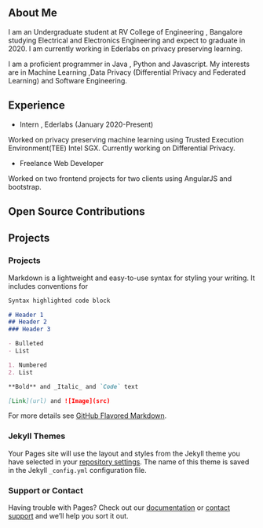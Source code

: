 ## About Me

I am an Undergraduate student at RV College of Engineering , Bangalore studying Electrical and Electronics Engineering and expect to graduate in 2020. I am currently working in Ederlabs on privacy preserving learning.


I am a proficient programmer in Java , Python and Javascript. My interests are in Machine Learning ,Data Privacy (Differential Privacy and Federated Learning) and Software Engineering. 

## Experience

- Intern , Ederlabs (January 2020-Present)

Worked on privacy preserving machine learning using Trusted Execution Environment(TEE) Intel SGX. Currently working on Differential Privacy. 

- Freelance Web Developer

Worked on two frontend projects for two clients using AngularJS and bootstrap. 

## Open Source Contributions

## Projects

### Projects

Markdown is a lightweight and easy-to-use syntax for styling your writing. It includes conventions for

```markdown
Syntax highlighted code block

# Header 1
## Header 2
### Header 3

- Bulleted
- List

1. Numbered
2. List

**Bold** and _Italic_ and `Code` text

[Link](url) and ![Image](src)
```

For more details see [GitHub Flavored Markdown](https://guides.github.com/features/mastering-markdown/).

### Jekyll Themes

Your Pages site will use the layout and styles from the Jekyll theme you have selected in your [repository settings](https://github.com/kamathhrishi/hrishikamath.github.io/settings). The name of this theme is saved in the Jekyll `_config.yml` configuration file.

### Support or Contact

Having trouble with Pages? Check out our [documentation](https://docs.github.com/categories/github-pages-basics/) or [contact support](https://github.com/contact) and we’ll help you sort it out.
